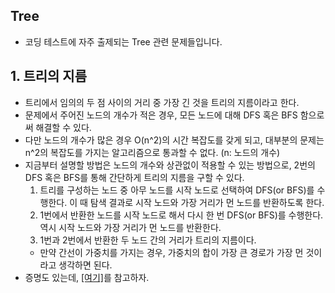 ## Tree
- 코딩 테스트에 자주 출제되는 Tree 관련 문제들입니다.

## 1. 트리의 지름
- 트리에서 임의의 두 점 사이의 거리 중 가장 긴 것을 트리의 지름이라고 한다.
- 문제에서 주어진 노드의 개수가 적은 경우, 모든 노드에 대해 DFS 혹은 BFS 함으로써 해결할 수 있다.
- 다만 노드의 개수가 많은 경우 O(n^2)의 시간 복잡도를 갖게 되고, 대부분의 문제는 n^2의 복잡도를 가지는 알고리즘으로 통과할 수 없다. (n: 노드의 개수)
- 지금부터 설명할 방법은 노드의 개수와 상관없이 적용할 수 있는 방법으로, 2번의 DFS 혹은 BFS를 통해 간단하게 트리의 지름을 구할 수 있다.
    1. 트리를 구성하는 노드 중 아무 노드를 시작 노드로 선택하여 DFS(or BFS)를 수행한다. 이 때 탐색 결과로 시작 노드와 가장 거리가 먼 노드를 반환하도록 한다.
    2. 1번에서 반환한 노드를 시작 노드로 해서 다시 한 번 DFS(or BFS)를 수행한다. 역시 시작 노드와 가장 거리가 먼 노드를 반환한다.
    3. 1번과 2번에서 반환한 두 노드 간의 거리가 트리의 지름이다.
    * 만약 간선이 가중치를 가지는 경우, 가중치의 합이 가장 큰 경로가 가장 먼 것이라고 생각하면 된다.
- 증명도 있는데, [[여기]](https://velog.io/@besyia0k0/Algorithm-diameter-of-tree)를 참고하자.
